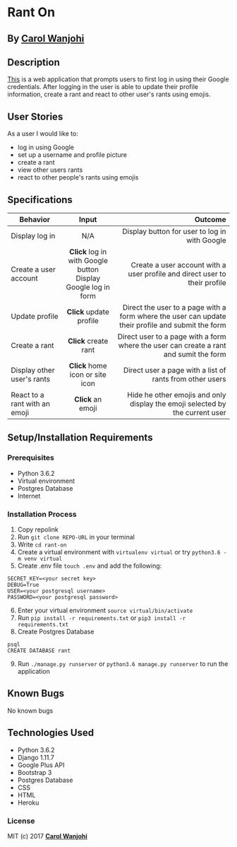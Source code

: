 # Rant On

## By **[Carol Wanjohi](https://github.com/carolwanjohi)**

## Description
[This](https://rant-on.herokuapp.com/) is a web application that prompts users to first log in using their Google credentials. After logging in the user is able to update their profile information, create a rant and react to other user's rants using emojis.

## User Stories
As a user I would like to:
* log in using Google
* set up a username and profile picture
* create a rant
* view other users rants
* react to other people's rants using emojis

## Specifications
| Behavior        | Input           | Outcome  |
| ------------- |:-------------:| -----:|
| Display log in | N/A | Display button for user to log in with Google |
| Create a user account | **Click** log in with Google button <br> Display Google log in form | Create a user account with a user profile and direct user to their profile |
| Update profile | **Click** update profile | Direct the user to a page with a form where the user can update their profile and submit the form |
| Create a rant | **Click** create rant  | Direct user to a page with a form where the user can create a rant and sumit the form |
| Display other user's rants | **Click** home icon or site icon | Direct user a page with a list of rants from other users |
| React to a rant with an emoji | **Click** an emoji | Hide he other emojis and only display the emoji selected  by the current user |

## Setup/Installation Requirements

### Prerequisites
* Python 3.6.2
* Virtual environment
* Postgres Database
* Internet


### Installation Process
1. Copy repolink
2. Run `git clone REPO-URL` in your terminal
3. Write `cd rant-on`
4. Create a virtual environment with `virtualenv virtual` or try `python3.6 -m venv virtual`
5. Create .env file `touch .env` and add the following:
```
SECRET_KEY=<your secret key>
DEBUG=True
USER=<your postgresql username>
PASSWORD=<your postgresql password>
```
6. Enter your virtual environment `source virtual/bin/activate`
7. Run `pip install -r requirements.txt` or `pip3 install -r requirements.txt`
8. Create Postgres Database

```
psql
CREATE DATABASE rant
```
9. Run `./manage.py runserver` or `python3.6 manage.py runserver` to run the application

## Known Bugs

No known bugs

## Technologies Used
- Python 3.6.2
- Django 1.11.7
- Google Plus API
- Bootstrap 3
- Postgres Database
- CSS
- HTML
- Heroku

### License

MIT (c) 2017 **[Carol Wanjohi](https://github.com/carolwanjohi)**





